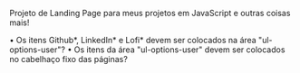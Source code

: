 Projeto de Landing Page para meus projetos em JavaScript e outras coisas mais!

• Os itens Github*, LinkedIn* e Lofi* devem ser colocados na área "ul-options-user"?
• Os itens da área "ul-options-user" devem ser colocados no cabelhaço fixo das páginas?